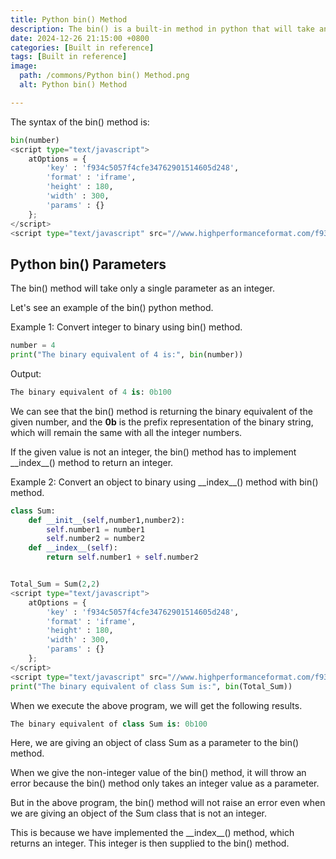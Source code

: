 ```yaml
---
title: Python bin() Method
description: The bin() is a built-in method in python that will take an integer and return the given integer’s binary representation into a string format.
date: 2024-12-26 21:15:00 +0800
categories: [Built in reference]
tags: [Built in reference]
image:
  path: /commons/Python bin() Method.png
  alt: Python bin() Method

---
```



<script type="text/javascript">
	atOptions = {
		'key' : 'f934c5057f4cfe34762901514605d248',
		'format' : 'iframe',
		'height' : 180,
		'width' : 300,
		'params' : {}
	};
</script>
<script type="text/javascript" src="//www.highperformanceformat.com/f934c5057f4cfe34762901514605d248/invoke.js"></script>
The syntax of the bin() method is:

```python
bin(number)
<script type="text/javascript">
	atOptions = {
		'key' : 'f934c5057f4cfe34762901514605d248',
		'format' : 'iframe',
		'height' : 180,
		'width' : 300,
		'params' : {}
	};
</script>
<script type="text/javascript" src="//www.highperformanceformat.com/f934c5057f4cfe34762901514605d248/invoke.js"></script>
```

## Python bin() Parameters 

The bin() method will take only a single parameter as an integer.

Let's see an example of the bin() python method.

Example 1: Convert integer to binary using bin() method.

```python
number = 4
print("The binary equivalent of 4 is:", bin(number))
```
Output:

```python
The binary equivalent of 4 is: 0b100
```

We can see that the bin() method is returning the binary equivalent of the given number, and the **0b** is the prefix representation of the binary string, which will remain the same with all the integer numbers.

If the given value is not an integer, the bin() method has to implement \_\_index\_\_() method to return an integer.

Example 2: Convert an object to binary using \_\_index\_\_() method with bin() method.

```python
class Sum:
    def __init__(self,number1,number2):
        self.number1 = number1
        self.number2 = number2
    def __index__(self):
        return self.number1 + self.number2


Total_Sum = Sum(2,2)
<script type="text/javascript">
	atOptions = {
		'key' : 'f934c5057f4cfe34762901514605d248',
		'format' : 'iframe',
		'height' : 180,
		'width' : 300,
		'params' : {}
	};
</script>
<script type="text/javascript" src="//www.highperformanceformat.com/f934c5057f4cfe34762901514605d248/invoke.js"></script>
print("The binary equivalent of class Sum is:", bin(Total_Sum))
```

When we execute the above program, we will get the following results.

```python
The binary equivalent of class Sum is: 0b100
```

Here, we are giving an object of class Sum as a parameter to the bin() method.

When we give the non-integer value of the bin() method, it will throw an error because the bin() method only takes an integer value as a parameter.

But in the above program, the bin() method will not raise an error even when we are giving an object of the Sum class that is not an integer.

This is because we have implemented the \_\_index\_\_() method, which returns an integer. This integer is then supplied to the bin() method.